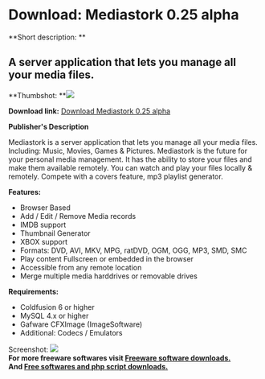 # Download: Mediastork 0.25 alpha

**Short description: **

## A server application that lets you manage all your media files.

  
**Thumbshot: **![](http://www.freewarefiles.com/screenshot/mediastork_md.gif)   
  
**Download link:** [Download Mediastork 0.25 alpha](http://freesoftwares.boysofts.com/Mediastork-Alpha_program_18098.html)  
  

**Publisher's Description**  
  

Mediastork is a server application that lets you manage all your media files.
Including: Music, Movies, Games & Pictures. Mediastork is the future for your
personal media management. It has the ability to store your files and make
them available remotely. You can watch and play your files locally & remotely.
Compete with a covers feature, mp3 playlist generator.

**Features:**

  * Browser Based 
  * Add / Edit / Remove Media records 
  * IMDB support 
  * Thumbnail Generator 
  * XBOX support 
  * Formats: DVD, AVI, MKV, MPG, ratDVD, OGM, OGG, MP3, SMD, SMC 
  * Play content Fullscreen or embedded in the browser 
  * Accessible from any remote location 
  * Merge multiple media harddrives or removable drives 

**Requirements:**

  * Coldfusion 6 or higher 
  * MySQL 4.x or higher 
  * Gafware CFXImage (ImageSoftware) 
  * Additional: Codecs / Emulators 

  
  
Screenshot: ![](http://www.freewarefiles.com/screenshot/mediastork.gif)  
**For more freeware softwares visit [Freeware software downloads.](http://freesoftwares.boysofts.com/)**   
**And [Free softwares and php script downloads.](http://www.boysofts.com/)**

